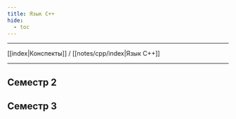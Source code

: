 ```yaml
---
title: Язык С++
hide: 
  - toc
---
```

---

[[index|Конспекты]] / [[notes/cpp/index|Язык С++]]

---

## Семестр 2

## Семестр 3